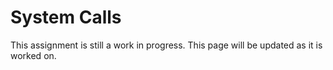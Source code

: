 # System Calls

This assignment is still a work in progress. This page will be updated as it is worked on.
